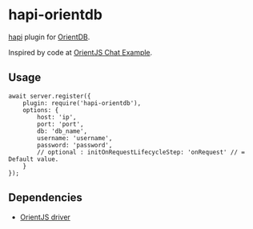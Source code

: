 # hapi-orientdb
[hapi](https://hapijs.com/) plugin for [OrientDB](https://orientdb.com/).

Inspired by code at [OrientJS Chat Example](https://github.com/orientechnologies/orientjs-example/tree/master/orientjs-chat-example-async-await).

## Usage
```
await server.register({
    plugin: require('hapi-orientdb'),
    options: {
        host: 'ip',
        port: 'port',
        db: 'db_name',
        username: 'username',
        password: 'password',
        // optional : initOnRequestLifecycleStep: 'onRequest' // = Default value.
    }
});
```

## Dependencies

- [OrientJS driver](https://github.com/orientechnologies/orientjs)